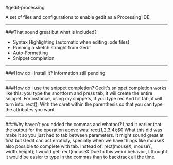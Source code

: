 #gedit-processing

A set of files and configurations to enable gedit as a Processing IDE.

---

###That sound great but what is included?
- Syntax Highlighting (automatic when editing .pde files)
- Running a sketch straight from Gedit
- Auto-Formatting
- Snippet completion
---
###How do I install it?
Information still pending.


---

###How do I use the snippet completion?
Gedit's snippet completion works like this: you type the shortform and press tab, it will create the entire snippet. For instance, using my snippets, if you type
		rec
And hit tab, it will turn into:
		rect();
With the caret within the parenthesis so that you can type the attributes you want.

---

###Why haven't you added the commas and whatnot?
I had it earlier that the output for the operation above was:
		rect($1,$2,$3,$4);$0
What this did was make it so you just had to tab between parameters. It might sound great at first but Gedit can act erraticly, specially when we have things like mouseX also possible to complete with tab. Instead of:
		rect(mouseX, mouseY, width,height);
I would get:
		rect(mouseX
Due to this weird behavior, I thought it would be easier to type in the commas than to backtrack all the time.
